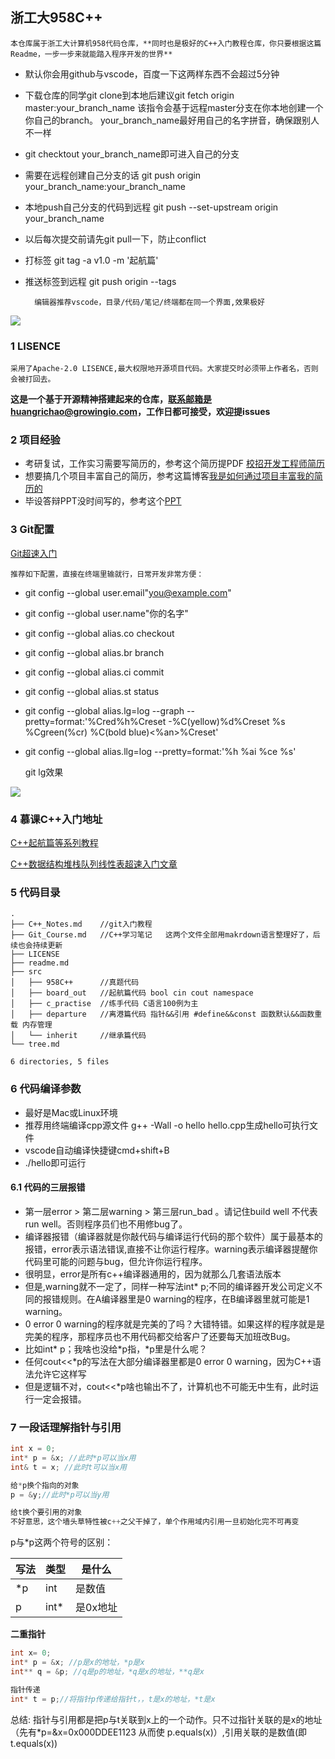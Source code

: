 ## 浙工大958C++
    
    本仓库属于浙工大计算机958代码仓库，**同时也是极好的C++入门教程仓库，你只要根据这篇Readme，一步一步来就能踏入程序开发的世界**
    


- 默认你会用github与vscode，百度一下这两样东西不会超过5分钟
- 下载仓库的同学git clone到本地后建议git fetch origin master:your_branch_name 该指令会基于远程master分支在你本地创建一个你自己的branch。 your_branch_name最好用自己的名字拼音，确保跟别人不一样
- git checktout your_branch_name即可进入自己的分支
- 需要在远程创建自己分支的话 git push origin your_branch_name:your_branch_name
- 本地push自己分支的代码到远程 git push --set-upstream origin your_branch_name
- 以后每次提交前请先git pull一下，防止conflict
- 打标签 git tag -a v1.0 -m '起航篇'
- 推送标签到远程 git push origin --tags


        编辑器推荐vscode，目录/代码/笔记/终端都在同一个界面,效果极好

![](http://ww3.sinaimg.cn/large/006tNc79ly1g4bgoe78okj31c00u048o.jpg)


### 1 LISENCE
    采用了Apache-2.0 LISENCE,最大权限地开源项目代码。大家提交时必须带上作者名，否则会被打回去。
**这是一个基于开源精神搭建起来的仓库，联系邮箱是huangrichao@growingio.com，工作日都可接受，欢迎提issues**

### 2 项目经验
- 考研复试，工作实习需要写简历的，参考这个简历提PDF [校招开发工程师简历](https://download.csdn.net/download/weixin_41474319/11251698)
- 想要搞几个项目丰富自己的简历，参考这篇博客[我是如何通过项目丰富我的简历的](https://blog.csdn.net/weixin_41474319/article/details/80885656)
- 毕设答辩PPT没时间写的，参考这个[PPT](https://download.csdn.net/download/weixin_41474319/11251688)
  

### 3 Git配置
[Git超速入门](https://blog.csdn.net/weixin_41474319/article/details/82850521)

    推荐如下配置，直接在终端里输就行，日常开发非常方便：
- git config --global user.email"you@example.com"
- git config --global user.name"你的名字"
- git config --global alias.co checkout
- git config --global alias.br branch
- git config --global alias.ci commit
- git config --global alias.st status
- git config --global alias.lg=log --graph --pretty=format:'%Cred%h%Creset -%C(yellow)%d%Creset %s %Cgreen(%cr) %C(bold blue)<%an>%Creset'
- git config --global alias.llg=log --pretty=format:'%h %ai %ce %s'

    git lg效果

![](http://ww4.sinaimg.cn/large/006tNc79gy1g4banjynctj31540bcwg7.jpg)


### 4 慕课C++入门地址
[C++起航篇等系列教程](https://www.imooc.com/course/list?c=cplusplus)

[C++数据结构堆栈队列线性表超速入门文章](https://blog.csdn.net/weixin_41474319/article/details/82962542)

### 5 代码目录
```
.
├── C++_Notes.md    //git入门教程
├── Git_Course.md   //C++学习笔记   这两个文件全部用makrdown语言整理好了，后续也会持续更新
├── LICENSE
├── readme.md
├── src
│   ├── 958C++      //真题代码
│   ├── board_out   //起航篇代码 bool cin cout namespace
│   ├── c_practise  //练手代码 C语言100例为主
│   ├── departure   //离港篇代码 指针&&引用 #define&&const 函数默认&&函数重载 内存管理
│   └── inherit     //继承篇代码
└── tree.md

6 directories, 5 files
```



### 6 代码编译参数
- 最好是Mac或Linux环境
- 推荐用终端编译cpp源文件 g++ -Wall -o hello hello.cpp生成hello可执行文件
- vscode自动编译快捷键cmd+shift+B
- ./hello即可运行

#### 6.1 代码的三层报错
- 第一层error > 第二层warning > 第三层run_bad 。请记住build well 不代表run well。否则程序员们也不用修bug了。
- 编译器报错（编译器就是你敲代码与编译运行代码的那个软件）属于最基本的报错，error表示语法错误,直接不让你运行程序。warning表示编译器提醒你代码里可能的问题与bug，但允许你运行程序。
- 很明显，error是所有c++编译器通用的，因为就那么几套语法版本
- 但是,warning就不一定了，同样一种写法int* p;不同的编译器开发公司定义不同的报错规则。在A编译器里是0 warning的程序，在B编译器里就可能是1 warning。
- 0 error 0 warning的程序就是完美的了吗？大错特错。如果这样的程序就是是完美的程序，那程序员也不用代码都交给客户了还要每天加班改Bug。
- 比如int* p；我啥也没给*p指，*p里是什么呢？
- 任何cout<<*p的写法在大部分编译器里都是0 error 0 warning，因为C++语法允许它这样写
- 但是逻辑不对，cout<<*p啥也输出不了，计算机也不可能无中生有，此时运行一定会报错。

### 7 一段话理解指针与引用
```c++
int x = 0;
int* p = &x; //此时*p可以当x用
int& t = x; //此时t可以当x用

给*p换个指向的对象
p = &y;//此时*p可以当y用

给t换个要引用的对象
不好意思，这个墙头草特性被c++之父干掉了，单个作用域内引用一旦初始化完不可再变
```

p与*p这两个符号的区别：

写法|类型|是什么
--|--|--
*p|int|是数值
p|int*|是0x地址

**二重指针**
```C++
int x= 0;
int* p = &x; //p是x的地址，*p是x
int** q = &p; //q是p的地址，*q是x的地址，**q是x

指针传递
int* t = p;//将指针p传递给指针t，，t是x的地址，*t是x
```
总结:
指针与引用都是把p与t关联到x上的一个动作。只不过指针关联的是x的地址（先有*p=&x=0x000DDEE1123 从而使 p.equals(x)）,引用关联的是数值(即 t.equals(x))


